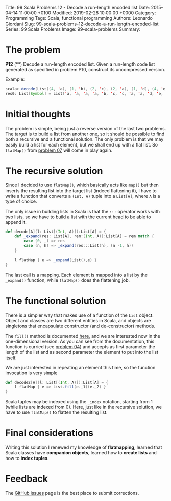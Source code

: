 Title: 99 Scala Problems 12 - Decode a run-length encoded list
Date: 2015-04-14 11:00:00 +0100
Modified: 2019-02-28 10:00:00 +0000
Category: Programming
Tags: Scala, functional programming
Authors: Leonardo Giordani
Slug: 99-scala-problems-12-decode-a-run-length-encoded-list
Series: 99 Scala Problems
Image: 99-scala-problems
Summary: 

# The problem

**P12** (**) Decode a run-length encoded list.
Given a run-length code list generated as specified in problem P10, construct its uncompressed version.

Example:

``` scala
scala> decode(List((4, 'a), (1, 'b), (2, 'c), (2, 'a), (1, 'd), (4, 'e)))
res0: List[Symbol] = List('a, 'a, 'a, 'a, 'b, 'c, 'c, 'a, 'a, 'd, 'e, 'e, 'e, 'e)
```

# Initial thoughts

The problem is simple, being just a reverse version of the last two problems. The target is to build a list from another one, so it should be possible to find both a recursive and a functional solution. The only problem is that we may easily build a list for each element, but we shall end up with a flat list. So `flatMap()` from [problem 07]({filename}99-scala-problems-07-flatten.markdown) will come in play again.

# The recursive solution

Since I decided to use `flatMap()`, which basically acts like `map()` but then inserts the resulting list into the target list (indeed flattening it), I have to write a function that converts a `(Int, A)` tuple into a `List[A]`, where `A` is a type of choice.

The only issue in building lists in Scala is that the `:::` operator works with two lists, so we have to build a list with the current head to be able to append it.

``` scala
def decode[A](l: List[(Int, A)]):List[A] = {
    def _expand(res: List[A], rem:(Int, A)):List[A] = rem match {
        case (0, _) => res
        case (n, h) => _expand(res:::List(h), (n -1, h))
    }
    
    l flatMap { e => _expand(List(),e) }
}
```

The last call is a mapping. Each element is mapped into a list by the `_expand()` function, while `flatMap()` does the flattening job.

# The functional solution

There is a simpler way that makes use of a function of the `List` object. Object and classes are two different entities in Scala, and objects are singletons that encapsulate constructor (and de-constructor) methods.

The `fill()` method is documented [here](http://www.scala-lang.org/api/2.11.4/index.html#scala.collection.immutable.List$), and we are interested now in the one-dimensional version. As you can see from the documentation, this function is curried (see [problem 04]({filename}99-scala-problems-04-length.markdown)) and accepts as first parameter the length of the list and as second parameter the element to put into the list itself.

We are just interested in repeating an element this time, so the function invocation is very simple

```scala
def decode2[A](l: List[(Int, A)]):List[A] = {
    l flatMap { e => List.fill(e._1)(e._2) }
}
```

Scala tuples may be indexed using the `_index` notation, starting from 1 (while lists are indexed from 0). Here, just like in the recursive solution, we have to use `flatMap()` to flatten the resulting list.

# Final considerations

Writing this solution I renewed my knowledge of **flatmapping**, learned that Scala classes have **companion objects**, learned how to **create lists** and how to **index tuples**.

# Feedback

The [GitHub issues](https://github.com/TheDigitalCatOnline/thedigitalcatonline.github.com/issues) page is the best place to submit corrections.

